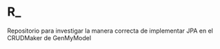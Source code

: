 # R_
Repositorio para investigar la manera correcta de implementar JPA en el CRUDMaker de GenMyModel
